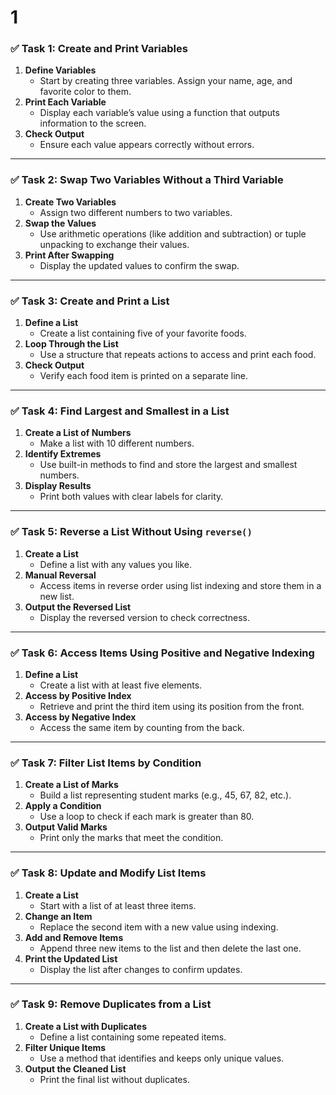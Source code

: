 # 1

### ✅ **Task 1: Create and Print Variables**

1. **Define Variables**  
   - Start by creating three variables. Assign your name, age, and favorite color to them.  
2. **Print Each Variable**  
   - Display each variable’s value using a function that outputs information to the screen.  
3. **Check Output**  
   - Ensure each value appears correctly without errors.

---

### ✅ **Task 2: Swap Two Variables Without a Third Variable**

1. **Create Two Variables**  
   - Assign two different numbers to two variables.  
2. **Swap the Values**  
   - Use arithmetic operations (like addition and subtraction) or tuple unpacking to exchange their values.  
3. **Print After Swapping**  
   - Display the updated values to confirm the swap.

---

### ✅ **Task 3: Create and Print a List**

1. **Define a List**  
   - Create a list containing five of your favorite foods.  
2. **Loop Through the List**  
   - Use a structure that repeats actions to access and print each food.  
3. **Check Output**  
   - Verify each food item is printed on a separate line.

---

### ✅ **Task 4: Find Largest and Smallest in a List**

1. **Create a List of Numbers**  
   - Make a list with 10 different numbers.  
2. **Identify Extremes**  
   - Use built-in methods to find and store the largest and smallest numbers.  
3. **Display Results**  
   - Print both values with clear labels for clarity.

---

### ✅ **Task 5: Reverse a List Without Using `reverse()`**

1. **Create a List**  
   - Define a list with any values you like.  
2. **Manual Reversal**  
   - Access items in reverse order using list indexing and store them in a new list.  
3. **Output the Reversed List**  
   - Display the reversed version to check correctness.

---

### ✅ **Task 6: Access Items Using Positive and Negative Indexing**

1. **Define a List**  
   - Create a list with at least five elements.  
2. **Access by Positive Index**  
   - Retrieve and print the third item using its position from the front.  
3. **Access by Negative Index**  
   - Access the same item by counting from the back.  

---

### ✅ **Task 7: Filter List Items by Condition**

1. **Create a List of Marks**  
   - Build a list representing student marks (e.g., 45, 67, 82, etc.).  
2. **Apply a Condition**  
   - Use a loop to check if each mark is greater than 80.  
3. **Output Valid Marks**  
   - Print only the marks that meet the condition.

---

### ✅ **Task 8: Update and Modify List Items**

1. **Create a List**  
   - Start with a list of at least three items.  
2. **Change an Item**  
   - Replace the second item with a new value using indexing.  
3. **Add and Remove Items**  
   - Append three new items to the list and then delete the last one.  
4. **Print the Updated List**  
   - Display the list after changes to confirm updates.

---

### ✅ **Task 9: Remove Duplicates from a List**

1. **Create a List with Duplicates**  
   - Define a list containing some repeated items.  
2. **Filter Unique Items**  
   - Use a method that identifies and keeps only unique values.  
3. **Output the Cleaned List**  
   - Print the final list without duplicates.
